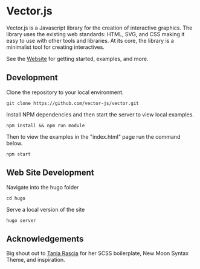 # Vector.js

Vector.js is a Javascript library for the creation of interactive graphics. The library uses the existing web standards: HTML, SVG, and CSS making it easy to use with other tools and libraries. At its core, the library is a minimalist tool for creating interactives.

See the [Website](https://vectorjs.org) for getting started, examples, and more.

## Development

Clone the repository to your local environment.

```
git clone https://github.com/vector-js/vector.git
```

Install NPM dependencies and then start the server to view local examples.

```
npm install && npm run module
```

Then to view the examples in the "index.html" page run the command below.

```
npm start
```

## Web Site Development

Navigate into the hugo folder

```
cd hugo
```

Serve a local version of the site

```
hugo server
```


<!-- TODO: contribution details -->

## Acknowledgements

Big shout out to [Tania Rascia](https://github.com/taniarascia) for her SCSS boilerplate, New Moon Syntax Theme, and inspiration.
